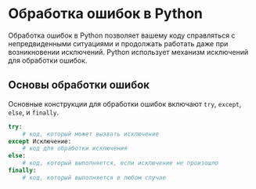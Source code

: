 # Обработка ошибок в Python

Обработка ошибок в Python позволяет вашему коду справляться с непредвиденными ситуациями и продолжать работать даже при возникновении исключений. Python использует механизм исключений для обработки ошибок.

## Основы обработки ошибок

Основные конструкции для обработки ошибок включают `try`, `except`, `else`, и `finally`.

```python
try:
    # код, который может вызвать исключение
except Исключение:
    # код для обработки исключения
else:
    # код, который выполняется, если исключение не произошло
finally:
    # код, который выполняется в любом случае
```